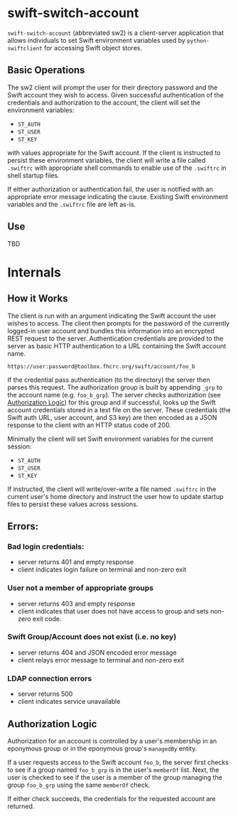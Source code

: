 swift-switch-account
====================

`swift-switch-account` (abbreviated sw2) is a client-server
application that allows individuals to set Swift environment variables
used by `python-swiftclient` for accessing Swift object stores.

## Basic Operations

The sw2 client will prompt the user for their directory password and
the Swift account they wish to access.  Given successful
authentication of the credentials and authorization to the account,
the client will set the environment variables:

- `ST_AUTH`
- `ST_USER`
- `ST_KEY`

with values appropriate for the Swift account.  If the client is
instructed to persist these environment variables, the client will
write a file called `.swiftrc` with appropriate shell commands to
enable use of the `.swiftrc` in shell startup files.

If either authorization or authentication fail, the user is notified
with an appropriate error message indicating the cause.  Existing
Swift environment variables and the `.swiftrc` file are left as-is.

## Use

TBD

# Internals

## How it Works

The client is run with an argument indicating the Swift account the
user wishes to access.  The client then prompts for the password of the
currently logged-in user account and bundles this information into an
encrypted REST request to the server.  Authentication credentials are
provided to the server as basic HTTP authentication to a URL
containing the Swift account name.

    https://user:password@toolbox.fhcrc.org/swift/account/foo_b

If the credential pass authentication (to the directory) the server
then parses this request.  The authorization group is built by
appending `_grp` to the account name (e.g. `foo_b_grp`).  The server
checks authorization (see [Authorization Logic](#authorization-logic))
for this group and if successful, looks up the Swift account
credentials stored in a text file on the server.  These credentials
(the Swift auth URL, user account, and S3 key) are then encoded as a
JSON response to the client with an HTTP status code of 200.

Minimally the client will set Swift environment variables for the
current session:

- `ST_AUTH`
- `ST_USER`
- `ST_KEY`

If instructed, the client will write/over-write a file named
`.swiftrc` in the current user's home directory and instruct the user
how to update startup files to persist these values across sessions.

## Errors:

### Bad login credentials:

- server returns 401 and empty response
- client indicates login failure on terminal and non-zero exit

### User not a member of appropriate groups

- server returns 403 and empty response
- client indicates that user does not have access to group
  and sets non-zero exit code.

### Swift Group/Account does not exist (i.e. no key)

- server returns 404 and JSON encoded error message
- client relays error message to terminal and non-zero exit

### LDAP connection errors

- server returns 500
- client indicates service unavailable

## Authorization Logic

Authorization for an account is controlled by a user's membership in
an eponymous group or in the eponymous group's `managedBy` entity.

If a user requests access to the Swift account `foo_b`, the server
first checks to see if a group named `foo_b_grp` is in the user's
`memberOf` list.  Next, the user is checked to see if the user is a
member of the group managing the group `foo_b_grp` using the same
`memberOf` check.

If either check succeeds, the credentials for the requested account
are returned.

